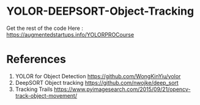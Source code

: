 # YOLOR-DEEPSORT-Object-Tracking

Get the rest of the code Here : https://augmentedstartups.info/YOLORPROCourse

# References
1. YOLOR for Object Detection https://github.com/WongKinYiu/yolor
2. DeepSORT Object tracking https://github.com/nwojke/deep_sort
3. Tracking Trails https://www.pyimagesearch.com/2015/09/21/opencv-track-object-movement/
